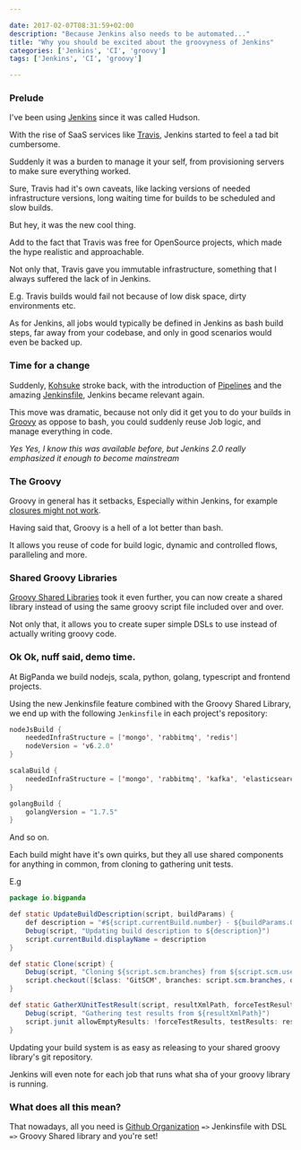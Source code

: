 ```yaml
---

date: 2017-02-07T08:31:59+02:00
description: "Because Jenkins also needs to be automated..."
title: "Why you should be excited about the groovyness of Jenkins"
categories: ['Jenkins', 'CI', 'groovy']
tags: ['Jenkins', 'CI', 'groovy']

---
```


### Prelude

I've been using [Jenkins](https://jenkins-ci.org) since it was called Hudson.

With the rise of SaaS services like [Travis](https://travis-ci.com), Jenkins started to feel a tad bit cumbersome.

Suddenly it was a burden to manage it your self, from provisioning servers to make sure everything worked.

Sure, Travis had it's own caveats, like lacking versions of needed infrastructure versions, long waiting time for builds to be scheduled and slow builds.

But hey, it was the new cool thing.

Add to the fact that Travis was free for OpenSource projects, which made the hype realistic and approachable.

Not only that, Travis gave you immutable infrastructure, something that I always suffered the lack of in Jenkins.

E.g. Travis builds would fail not because of low disk space, dirty environments etc.

As for Jenkins, all jobs would typically be defined in Jenkins as bash build steps, far away from your codebase, and only in good scenarios would even be backed up.

### Time for a change

Suddenly, [Kohsuke](http://kohsuke.org/) stroke back, with the introduction of [Pipelines](https://jenkins.io/doc/book/pipeline/getting-started/) and the amazing [Jenkinsfile](https://jenkins.io/doc/book/pipeline/jenkinsfile/), Jenkins became relevant again.

This move was dramatic, because not only did it get you to do your builds in [Groovy](http://www.groovy-lang.org/) as oppose to bash, you could suddenly reuse Job logic, and manage everything in code.

_Yes Yes, I know this was available before, but Jenkins 2.0 really emphasized it enough to become mainstream_

### The Groovy

Groovy in general has it setbacks, Especially within Jenkins, for example [closures might not work](https://issues.jenkins-ci.org/browse/JENKINS-26481).

Having said that, Groovy is a hell of a lot better than bash.

It allows you reuse of code for build logic, dynamic and controlled flows, paralleling and more.

### Shared Groovy Libraries

[Groovy Shared Libraries](https://jenkins.io/doc/book/pipeline/shared-libraries/) took it even further, you can now create a shared library instead of using the same groovy script file included over and over.

Not only that, it allows you to create super simple DSLs to use instead of actually writing groovy code.

### Ok Ok, nuff said, demo time.

At BigPanda we build nodejs, scala, python, golang, typescript and frontend projects.

Using the new Jenkinsfile feature combined with the Groovy Shared Library, we end up with the following `Jenkinsfile` in each project's repository:


```java
nodeJsBuild {
    neededInfraStructure = ['mongo', 'rabbitmq', 'redis']
    nodeVersion = 'v6.2.0'
}
```

```java
scalaBuild {
    neededInfraStructure = ['mongo', 'rabbitmq', 'kafka', 'elasticsearch']
}
```

```java
golangBuild {
    golangVersion = "1.7.5"
}
```

And so on.

Each build might have it's own quirks, but they all use shared components for anything in common, from cloning to gathering unit tests.

E.g

```java
package io.bigpanda

def static UpdateBuildDescription(script, buildParams) {
    def description = "#${script.currentBuild.number} - ${buildParams.Git.Branch} - ${buildParams.Git.Author.Name}"
    Debug(script, "Updating build description to ${description}")
    script.currentBuild.displayName = description
}

def static Clone(script) {
    Debug(script, "Cloning ${script.scm.branches} from ${script.scm.userRemoteConfigs}")
    script.checkout([$class: 'GitSCM', branches: script.scm.branches, doGenerateSubmoduleConfigurations: false, extensions: script.scm.extensions + [[$class: 'PruneStaleBranch']], userRemoteConfigs: script.scm.userRemoteConfigs])
}

def static GatherXUnitTestResult(script, resultXmlPath, forceTestResults) {
    Debug(script, "Gathering test results from ${resultXmlPath}")
    script.junit allowEmptyResults: !forceTestResults, testResults: resultXmlPath
}
```

Updating your build system is as easy as releasing to your shared groovy library's git repository.

Jenkins will even note for each job that runs what sha of your groovy library is running.

### What does all this mean?

That nowadays, all you need is [Github Organization](https://wiki.jenkins-ci.org/display/JENKINS/GitHub+Organization+Folder+Plugin) `=>` Jenkinsfile with DSL `=>` Groovy Shared library and you're set!
